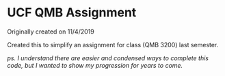 # UCF QMB Assignment

Originally created on 11/4/2019

Created this to simplify an assignment for class (QMB 3200) last semester. 

_ps. I understand there are easier and condensed ways to complete this code, but I wanted to show my progression for years to come._

